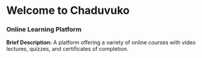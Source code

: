 # Welcome to Chaduvuko
### Online Learning Platform
**Brief Description:** A platform offering a variety of online courses with video lectures, quizzes, and certificates of completion.


